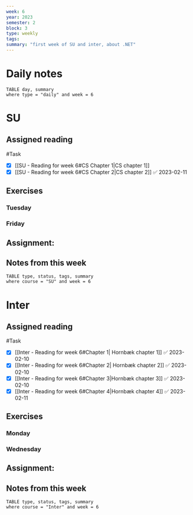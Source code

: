 ```yaml
---
week: 6
year: 2023
semester: 2
block: 3
type: weekly 
tags: 
summary: "first week of SU and inter, about .NET"
---
```

# Daily notes
```dataview
TABLE day, summary 
where type = "daily" and week = 6
```
# SU
## Assigned reading
#Task
 - [x] [[SU - Reading for week 6#CS Chapter 1|CS chapter 1]]
 - [x] [[SU - Reading for week 6#CS Chapter 2|CS chapter 2]] ✅ 2023-02-11
## Exercises 
### Tuesday 
### Friday
## Assignment:
## Notes from this week
```dataview
TABLE type, status, tags, summary
where course = "SU" and week = 6
```

# Inter
## Assigned reading
#Task
 - [x] [[Inter - Reading for week 6#Chapter 1| Hornbæk chapter 1]] ✅ 2023-02-10
 - [x] [[Inter - Reading for week 6#Chapter 2| Hornbæk chapter 2]] ✅ 2023-02-10
 - [x] [[Inter - Reading for week 6#Chapter 3|Hornbæk chapter 3]] ✅ 2023-02-10
 - [x] [[Inter - Reading for week 6#Chapter 4|Hornbæk chapter 4]] ✅ 2023-02-11

## Exercises 
### Monday
### Wednesday 
## Assignment:

## Notes from this week
```dataview
TABLE type, status, tags, summary
where course = "Inter" and week = 6
```

